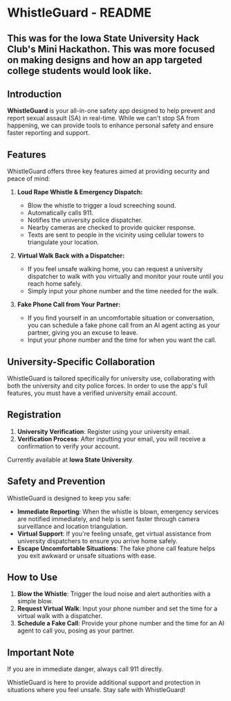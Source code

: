 # WhistleGuard - README

## This was for the Iowa State University Hack Club's Mini Hackathon. This was more focused on making designs and how an app targeted college students would look like.

## Introduction

**WhistleGuard** is your all-in-one safety app designed to help prevent and report sexual assault (SA) in real-time. While we can't stop SA from happening, we can provide tools to enhance personal safety and ensure faster reporting and support.

## Features

WhistleGuard offers three key features aimed at providing security and peace of mind:

1. **Loud Rape Whistle & Emergency Dispatch:**
   - Blow the whistle to trigger a loud screeching sound.
   - Automatically calls 911.
   - Notifies the university police dispatcher.
   - Nearby cameras are checked to provide quicker response.
   - Texts are sent to people in the vicinity using cellular towers to triangulate your location.

2. **Virtual Walk Back with a Dispatcher:**
   - If you feel unsafe walking home, you can request a university dispatcher to walk with you virtually and monitor your route until you reach home safely.
   - Simply input your phone number and the time needed for the walk.

3. **Fake Phone Call from Your Partner:**
   - If you find yourself in an uncomfortable situation or conversation, you can schedule a fake phone call from an AI agent acting as your partner, giving you an excuse to leave.
   - Input your phone number and the time for when you want the call.

## University-Specific Collaboration

WhistleGuard is tailored specifically for university use, collaborating with both the university and city police forces. In order to use the app's full features, you must have a verified university email account.

## Registration

1. **University Verification**: Register using your university email.
2. **Verification Process**: After inputting your email, you will receive a confirmation to verify your account.
   
Currently available at **Iowa State University**.

## Safety and Prevention

WhistleGuard is designed to keep you safe:
- **Immediate Reporting**: When the whistle is blown, emergency services are notified immediately, and help is sent faster through camera surveillance and location triangulation.
- **Virtual Support**: If you're feeling unsafe, get virtual assistance from university dispatchers to ensure you arrive home safely.
- **Escape Uncomfortable Situations**: The fake phone call feature helps you exit awkward or unsafe situations with ease.

## How to Use

1. **Blow the Whistle**: Trigger the loud noise and alert authorities with a simple blow.
2. **Request Virtual Walk**: Input your phone number and set the time for a virtual walk with a dispatcher.
3. **Schedule a Fake Call**: Provide your phone number and the time for an AI agent to call you, posing as your partner.

## Important Note

If you are in immediate danger, always call 911 directly.

WhistleGuard is here to provide additional support and protection in situations where you feel unsafe. Stay safe with WhistleGuard!
